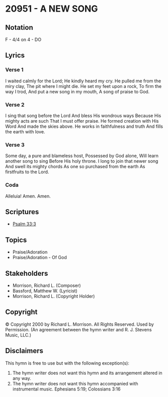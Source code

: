 # 20951 - A NEW SONG

## Notation

F - 4/4 on 4 - DO

## Lyrics

### Verse 1

I waited calmly for the Lord; He kindly heard my cry. He pulled me from the miry clay, The pit where I might die. He set my feet upon a rock, To firm the way I trod, And put a new song in my mouth, A song of praise to God.

### Verse 2

I sing that song before the Lord And bless His wondrous ways Because His mighty acts are such That I must offer praise. He formed creation with His Word And made the skies above. He works in faithfulness and truth And fills the earth with love.

### Verse 3

Some day, a pure and blameless host, Possessed by God alone, Will learn another song to sing Before His holy throne. I long to join that newer song And swell its mighty chords As one so purchased from the earth As firstfruits to the Lord.

### Coda

Alleluia! Amen. Amen.


## Scriptures

- [Psalm 33:3](https://www.biblegateway.com/passage/?search=Psalm%2033%3A3)

## Topics

- Praise/Adoration
- Praise/Adoration - Of God

## Stakeholders

- Morrison, Richard L. (Composer)
- Bassford, Matthew W. (Lyricist)
- Morrison, Richard L. (Copyright Holder)

## Copyright

© Copyright 2000 by Richard L. Morrison. All Rights Reserved.  Used by Permission.
(An agreement between the hymn writer and R. J. Stevens Music, LLC.)

## Disclaimers

This hymn is free to use but with the following exception(s):
1. The hymn writer does not want this hymn and its arrangement altered in any way.
2. The hymn writer does not want this hymn accompanied with instrumental music.
Ephesians 5:19; Colossians 3:16


